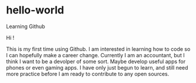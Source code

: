 # hello-world
Learning Github

Hi !

This is my first time using Github. I am interested in learning how to code so I can hopefully make a career change. Currently I am an accountant, but I think I want to be a devolper of some sort. Maybe develop useful apps for phones or even gaming apps. I have only just begun to learn, and still need more practice before I am ready to contribute to any open sources.
